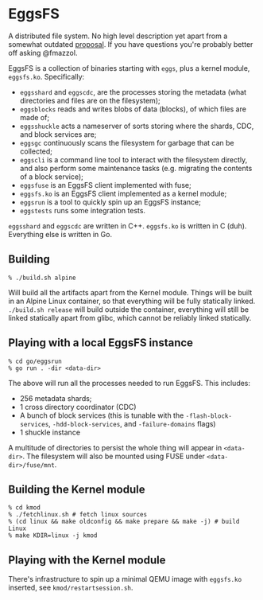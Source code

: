 # EggsFS

A distributed file system. No high level description yet apart from a somewhat outdated [proposal](https://xtxmarketscom.sharepoint.com/:w:/s/ECN/EdVNBAzB7klPsVw6CxkfAvwB0LGu4pbtf-Gafr0tMnWNKw?e=2LaGl8). If you have questions you're probably better off asking @fmazzol.

EggsFS is a collection of binaries starting with `eggs`, plus a kernel module, `eggsfs.ko`. Specifically:

* `eggsshard` and `eggscdc`, are the processes storing the metadata (what directories and files are on the filesystem);
* `eggsblocks` reads and writes blobs of data (blocks), of which files are made of;
* `eggsshuckle` acts a nameserver of sorts storing where the shards, CDC, and block services are;
* `eggsgc` continuously scans the filesystem for garbage that can be collected;
* `eggscli` is a command line tool to interact with the filesystem directly, and also perform some maintenance tasks (e.g. migrating the contents of a block service);
* `eggsfuse` is an EggsFS client implemented with fuse;
* `eggsfs.ko` is an EggsFS client implemented as a kernel module;
* `eggsrun` is a tool to quickly spin up an EggsFS instance;
* `eggstests` runs some integration tests.

`eggsshard` and `eggscdc` are written in C++. `eggsfs.ko` is written in C (duh). Everything else is written in Go.

## Building

```
% ./build.sh alpine
```

Will build all the artifacts apart from the Kernel module. Things will be built in an Alpine Linux container, so that everything will be fully statically linked. `./build.sh release` will build outside the container, everything will still be linked statically apart from glibc, which cannot be reliably linked statically.

## Playing with a local EggsFS instance

```
% cd go/eggsrun
% go run . -dir <data-dir>
```
The above will run all the processes needed to run EggsFS. This includes:

* 256 metadata shards;
* 1 cross directory coordinator (CDC)
* A bunch of block services (this is tunable with the `-flash-block-services`, `-hdd-block-services`, and `-failure-domains` flags)
* 1 shuckle instance

A multitude of directories to persist the whole thing will appear in `<data-dir>`. The filesystem will also be mounted using FUSE under `<data-dir>/fuse/mnt`.

## Building the Kernel module

```
% cd kmod
% ./fetchlinux.sh # fetch linux sources
% (cd linux && make oldconfig && make prepare && make -j) # build Linux
% make KDIR=linux -j kmod
```

## Playing with the Kernel module

There's infrastructure to spin up a minimal QEMU image with `eggsfs.ko` inserted, see `kmod/restartsession.sh`.
